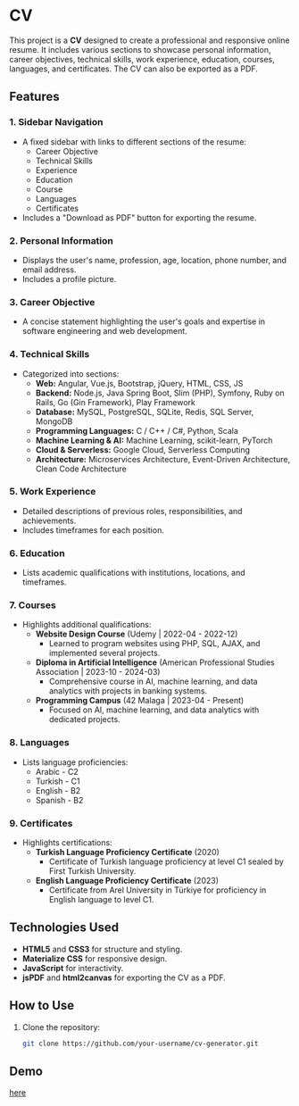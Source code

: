 # CV

This project is a **CV** designed to create a professional and responsive online resume. It includes various sections to showcase personal information, career objectives, technical skills, work experience, education, courses, languages, and certificates. The CV can also be exported as a PDF.

## Features

### 1. Sidebar Navigation

- A fixed sidebar with links to different sections of the resume:
  - Career Objective
  - Technical Skills
  - Experience
  - Education
  - Course
  - Languages
  - Certificates
- Includes a "Download as PDF" button for exporting the resume.

### 2. Personal Information

- Displays the user's name, profession, age, location, phone number, and email address.
- Includes a profile picture.

### 3. Career Objective

- A concise statement highlighting the user's goals and expertise in software engineering and web development.

### 4. Technical Skills

- Categorized into sections:
  - **Web:** Angular, Vue.js, Bootstrap, jQuery, HTML, CSS, JS
  - **Backend:** Node.js, Java Spring Boot, Slim (PHP), Symfony, Ruby on Rails, Go (Gin Framework), Play Framework
  - **Database:** MySQL, PostgreSQL, SQLite, Redis, SQL Server, MongoDB
  - **Programming Languages:** C / C++ / C#, Python, Scala
  - **Machine Learning & AI:** Machine Learning, scikit-learn, PyTorch
  - **Cloud & Serverless:** Google Cloud, Serverless Computing
  - **Architecture:** Microservices Architecture, Event-Driven Architecture, Clean Code Architecture

### 5. Work Experience

- Detailed descriptions of previous roles, responsibilities, and achievements.
- Includes timeframes for each position.

### 6. Education

- Lists academic qualifications with institutions, locations, and timeframes.

### 7. Courses

- Highlights additional qualifications:
  - **Website Design Course** (Udemy | 2022-04 - 2022-12)
    - Learned to program websites using PHP, SQL, AJAX, and implemented several projects.
  - **Diploma in Artificial Intelligence** (American Professional Studies Association | 2023-10 - 2024-03)
    - Comprehensive course in AI, machine learning, and data analytics with projects in banking systems.
  - **Programming Campus** (42 Malaga | 2023-04 - Present)
    - Focused on AI, machine learning, and data analytics with dedicated projects.

### 8. Languages

- Lists language proficiencies:
  - Arabic - C2
  - Turkish - C1
  - English - B2
  - Spanish - B2

### 9. Certificates

- Highlights certifications:
  - **Turkish Language Proficiency Certificate** (2020)
    - Certificate of Turkish language proficiency at level C1 sealed by First Turkish University.
  - **English Language Proficiency Certificate** (2023)
    - Certificate from Arel University in Türkiye for proficiency in English language to level C1.

## Technologies Used

- **HTML5** and **CSS3** for structure and styling.
- **Materialize CSS** for responsive design.
- **JavaScript** for interactivity.
- **jsPDF** and **html2canvas** for exporting the CV as a PDF.

## How to Use

1. Clone the repository:
   ```bash
   git clone https://github.com/your-username/cv-generator.git
   ```

## Demo
[here](https://cv-qjok.onrender.com/)
